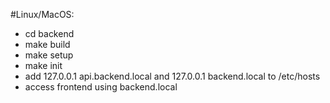 #Linux/MacOS:
- cd backend
- make build
- make setup
- make init
- add 127.0.0.1 api.backend.local and 127.0.0.1 backend.local  to /etc/hosts
- access frontend using backend.local

